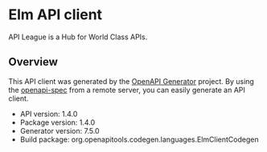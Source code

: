 # Elm API client

API League is a Hub for World Class APIs.

## Overview
This API client was generated by the [OpenAPI Generator](https://openapi-generator.tech) project. By using the [openapi-spec](https://github.com/OAI/OpenAPI-Specification) from a remote server, you can easily generate an API client.

- API version: 1.4.0
- Package version: 1.4.0
- Generator version: 7.5.0
- Build package: org.openapitools.codegen.languages.ElmClientCodegen

